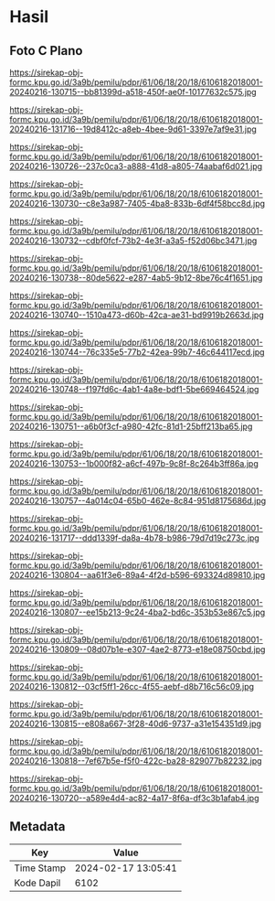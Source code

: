 # Hasil

## Foto C Plano

https://sirekap-obj-formc.kpu.go.id/3a9b/pemilu/pdpr/61/06/18/20/18/6106182018001-20240216-130715--bb81399d-a518-450f-ae0f-10177632c575.jpg

https://sirekap-obj-formc.kpu.go.id/3a9b/pemilu/pdpr/61/06/18/20/18/6106182018001-20240216-131716--19d8412c-a8eb-4bee-9d61-3397e7af9e31.jpg

https://sirekap-obj-formc.kpu.go.id/3a9b/pemilu/pdpr/61/06/18/20/18/6106182018001-20240216-130726--237c0ca3-a888-41d8-a805-74aabaf6d021.jpg

https://sirekap-obj-formc.kpu.go.id/3a9b/pemilu/pdpr/61/06/18/20/18/6106182018001-20240216-130730--c8e3a987-7405-4ba8-833b-6df4f58bcc8d.jpg

https://sirekap-obj-formc.kpu.go.id/3a9b/pemilu/pdpr/61/06/18/20/18/6106182018001-20240216-130732--cdbf0fcf-73b2-4e3f-a3a5-f52d06bc3471.jpg

https://sirekap-obj-formc.kpu.go.id/3a9b/pemilu/pdpr/61/06/18/20/18/6106182018001-20240216-130738--80de5622-e287-4ab5-9b12-8be76c4f1651.jpg

https://sirekap-obj-formc.kpu.go.id/3a9b/pemilu/pdpr/61/06/18/20/18/6106182018001-20240216-130740--1510a473-d60b-42ca-ae31-bd9919b2663d.jpg

https://sirekap-obj-formc.kpu.go.id/3a9b/pemilu/pdpr/61/06/18/20/18/6106182018001-20240216-130744--76c335e5-77b2-42ea-99b7-46c644117ecd.jpg

https://sirekap-obj-formc.kpu.go.id/3a9b/pemilu/pdpr/61/06/18/20/18/6106182018001-20240216-130748--f197fd6c-4ab1-4a8e-bdf1-5be669464524.jpg

https://sirekap-obj-formc.kpu.go.id/3a9b/pemilu/pdpr/61/06/18/20/18/6106182018001-20240216-130751--a6b0f3cf-a980-42fc-81d1-25bff213ba65.jpg

https://sirekap-obj-formc.kpu.go.id/3a9b/pemilu/pdpr/61/06/18/20/18/6106182018001-20240216-130753--1b000f82-a6cf-497b-9c8f-8c264b3ff86a.jpg

https://sirekap-obj-formc.kpu.go.id/3a9b/pemilu/pdpr/61/06/18/20/18/6106182018001-20240216-130757--4a014c04-65b0-462e-8c84-951d8175686d.jpg

https://sirekap-obj-formc.kpu.go.id/3a9b/pemilu/pdpr/61/06/18/20/18/6106182018001-20240216-131717--ddd1339f-da8a-4b78-b986-79d7d19c273c.jpg

https://sirekap-obj-formc.kpu.go.id/3a9b/pemilu/pdpr/61/06/18/20/18/6106182018001-20240216-130804--aa61f3e6-89a4-4f2d-b596-693324d89810.jpg

https://sirekap-obj-formc.kpu.go.id/3a9b/pemilu/pdpr/61/06/18/20/18/6106182018001-20240216-130807--ee15b213-9c24-4ba2-bd6c-353b53e867c5.jpg

https://sirekap-obj-formc.kpu.go.id/3a9b/pemilu/pdpr/61/06/18/20/18/6106182018001-20240216-130809--08d07b1e-e307-4ae2-8773-e18e08750cbd.jpg

https://sirekap-obj-formc.kpu.go.id/3a9b/pemilu/pdpr/61/06/18/20/18/6106182018001-20240216-130812--03cf5ff1-26cc-4f55-aebf-d8b716c56c09.jpg

https://sirekap-obj-formc.kpu.go.id/3a9b/pemilu/pdpr/61/06/18/20/18/6106182018001-20240216-130815--e808a667-3f28-40d6-9737-a31e154351d9.jpg

https://sirekap-obj-formc.kpu.go.id/3a9b/pemilu/pdpr/61/06/18/20/18/6106182018001-20240216-130818--7ef67b5e-f5f0-422c-ba28-829077b82232.jpg

https://sirekap-obj-formc.kpu.go.id/3a9b/pemilu/pdpr/61/06/18/20/18/6106182018001-20240216-130720--a589e4d4-ac82-4a17-8f6a-df3c3b1afab4.jpg


## Metadata

| Key        | Value               |
| ---------- | ------------------- |
| Time Stamp | 2024-02-17 13:05:41 |
| Kode Dapil | 6102                |



